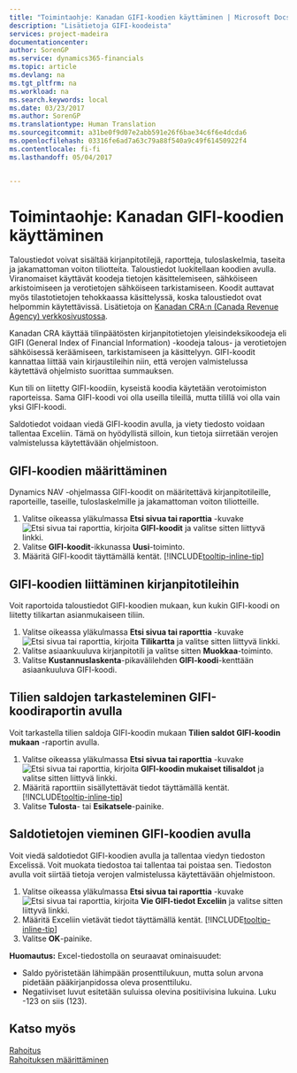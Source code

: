 ```yaml
---
title: "Toimintaohje: Kanadan GIFI-koodien käyttäminen | Microsoft Docs"
description: "Lisätietoja GIFI-koodeista"
services: project-madeira
documentationcenter: 
author: SorenGP
ms.service: dynamics365-financials
ms.topic: article
ms.devlang: na
ms.tgt_pltfrm: na
ms.workload: na
ms.search.keywords: local
ms.date: 03/23/2017
ms.author: SorenGP
ms.translationtype: Human Translation
ms.sourcegitcommit: a31be0f9d07e2abb591e26f6bae34c6f6e4dcda6
ms.openlocfilehash: 03316fe6ad7a63c79a88f540a9c49f61450922f4
ms.contentlocale: fi-fi
ms.lasthandoff: 05/04/2017


---
```

# <a name="how-to-work-with-gifi-codes-in-canada"></a>Toimintaohje: Kanadan GIFI-koodien käyttäminen
Taloustiedot voivat sisältää kirjanpitotilejä, raportteja, tuloslaskelmia, taseita ja jakamattoman voiton tiliotteita. Taloustiedot luokitellaan koodien avulla. Viranomaiset käyttävät koodeja tietojen käsittelemiseen, sähköiseen arkistoimiseen ja verotietojen sähköiseen tarkistamiseen. Koodit auttavat myös tilastotietojen tehokkaassa käsittelyssä, koska taloustiedot ovat helpommin käytettävissä. Lisätietoja on [Kanadan CRA:n (Canada Revenue Agency) verkkosivustossa](http://www.cra-arc.gc.ca/).

Kanadan CRA käyttää tilinpäätösten kirjanpitotietojen yleisindeksikoodeja eli GIFI (General Index of Financial Information) -koodeja talous- ja verotietojen sähköisessä keräämiseen, tarkistamiseen ja käsittelyyn. GIFI-koodit kannattaa liittää vain kirjaustileihin niin, että verojen valmistelussa käytettävä ohjelmisto suorittaa summauksen.

Kun tili on liitetty GIFI-koodiin, kyseistä koodia käytetään verotoimiston raporteissa. Sama GIFI-koodi voi olla useilla tileillä, mutta tilillä voi olla vain yksi GIFI-koodi.

Saldotiedot voidaan viedä GIFI-koodin avulla, ja viety tiedosto voidaan tallentaa Exceliin. Tämä on hyödyllistä silloin, kun tietoja siirretään verojen valmistelussa käytettävään ohjelmistoon.

## <a name="to-set-up-gifi-codes"></a>GIFI-koodien määrittäminen
Dynamics NAV -ohjelmassa GIFI-koodit on määritettävä kirjanpitotileille, raporteille, taseille, tuloslaskelmille ja jakamattoman voiton tiliotteille.

1. Valitse oikeassa yläkulmassa **Etsi sivua tai raporttia** -kuvake ![Etsi sivua tai raporttia](media/ui-search/search_small.png "Etsi sivua tai raporttia -kuvake"), kirjoita **GIFI-koodit** ja valitse sitten liittyvä linkki.
2. Valitse **GIFI-koodit**-ikkunassa **Uusi**-toiminto.
3. Määritä GIFI-koodit täyttämällä kentät. [!INCLUDE[tooltip-inline-tip](includes/tooltip-inline-tip_md.md)]

## <a name="to-associate-gifi-codes-with-gl-accounts"></a>GIFI-koodien liittäminen kirjanpitotileihin
Voit raportoida taloustiedot GIFI-koodien mukaan, kun kukin GIFI-koodi on liitetty tilikartan asianmukaiseen tiliin.

1. Valitse oikeassa yläkulmassa **Etsi sivua tai raporttia** -kuvake ![Etsi sivua tai raporttia](media/ui-search/search_small.png "Etsi sivua tai raporttia -kuvake"), kirjoita **Tilikartta** ja valitse sitten liittyvä linkki.
2. Valitse asiaankuuluva kirjanpitotili ja valitse sitten **Muokkaa**-toiminto.
3. Valitse **Kustannuslaskenta**-pikavälilehden **GIFI-koodi**-kenttään asiaankuuluva GIFI-koodi.

## <a name="to-view-account-balances-using-the-gifi-code-report"></a>Tilien saldojen tarkasteleminen GIFI-koodiraportin avulla
Voit tarkastella tilien saldoja GIFI-koodin mukaan **Tilien saldot GIFI-koodin mukaan** -raportin avulla.

1. Valitse oikeassa yläkulmassa **Etsi sivua tai raporttia** -kuvake ![Etsi sivua tai raporttia](media/ui-search/search_small.png "Etsi sivua tai raporttia -kuvake"), kirjoita **GIFI-koodin mukaiset tilisaldot** ja valitse sitten liittyvä linkki.
2. Määritä raporttiin sisällytettävät tiedot täyttämällä kentät. [!INCLUDE[tooltip-inline-tip](includes/tooltip-inline-tip_md.md)]
3. Valitse **Tulosta**- tai **Esikatsele**-painike.

## <a name="to-export-balance-information-using-gifi-codes"></a>Saldotietojen vieminen GIFI-koodien avulla
Voit viedä saldotiedot GIFI-koodien avulla ja tallentaa viedyn tiedoston Excelissä. Voit muokata tiedostoa tai tallentaa tai poistaa sen. Tiedoston avulla voit siirtää tietoja verojen valmistelussa käytettävään ohjelmistoon.

1. Valitse oikeassa yläkulmassa **Etsi sivua tai raporttia** -kuvake ![Etsi sivua tai raporttia](media/ui-search/search_small.png "Etsi sivua tai raporttia -kuvake"), kirjoita **Vie GIFI-tiedot Exceliin** ja valitse sitten liittyvä linkki.
2. Määritä Exceliin vietävät tiedot täyttämällä kentät. [!INCLUDE[tooltip-inline-tip](includes/tooltip-inline-tip_md.md)]
3. Valitse **OK**-painike.

**Huomautus:** Excel-tiedostolla on seuraavat ominaisuudet:

* Saldo pyöristetään lähimpään prosenttilukuun, mutta solun arvona pidetään pääkirjanpidossa oleva prosenttiluku.
* Negatiiviset luvut esitetään suluissa olevina positiivisina lukuina. Luku -123 on siis (123).

## <a name="see-also"></a>Katso myös
[Rahoitus](finance.md)   
[Rahoituksen määrittäminen](finance-setup-finance.md)

